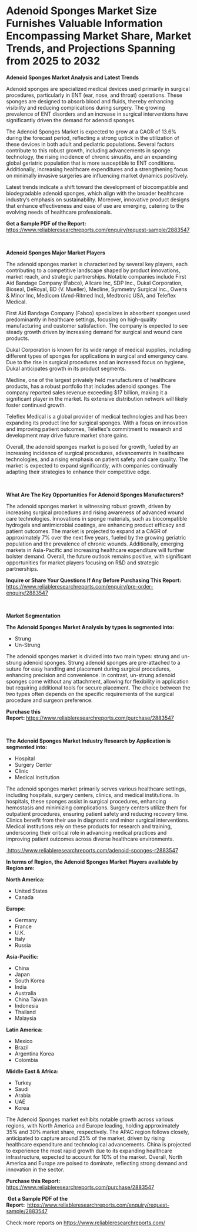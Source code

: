 <p><h1>Adenoid Sponges Market Size Furnishes Valuable Information Encompassing Market Share, Market Trends, and Projections Spanning from 2025 to 2032</h1></p><p><strong>Adenoid Sponges Market Analysis and Latest Trends</strong></p>
<p><p>Adenoid sponges are specialized medical devices used primarily in surgical procedures, particularly in ENT (ear, nose, and throat) operations. These sponges are designed to absorb blood and fluids, thereby enhancing visibility and reducing complications during surgery. The growing prevalence of ENT disorders and an increase in surgical interventions have significantly driven the demand for adenoid sponges.</p><p>The Adenoid Sponges Market is expected to grow at a CAGR of 13.6% during the forecast period, reflecting a strong uptick in the utilization of these devices in both adult and pediatric populations. Several factors contribute to this robust growth, including advancements in sponge technology, the rising incidence of chronic sinusitis, and an expanding global geriatric population that is more susceptible to ENT conditions. Additionally, increasing healthcare expenditures and a strengthening focus on minimally invasive surgeries are influencing market dynamics positively.</p><p>Latest trends indicate a shift toward the development of biocompatible and biodegradable adenoid sponges, which align with the broader healthcare industry’s emphasis on sustainability. Moreover, innovative product designs that enhance effectiveness and ease of use are emerging, catering to the evolving needs of healthcare professionals.</p></p>
<p><strong>Get a Sample PDF of the Report:&nbsp;</strong> <a href="https://www.reliableresearchreports.com/enquiry/request-sample/2883547?utm_campaign=2487&utm_medium=2&utm_source=Github&utm_content=ia&utm_term=13032025&utm_id=adenoid-sponges">https://www.reliableresearchreports.com/enquiry/request-sample/2883547</a></p>
<p>&nbsp;</p>
<p><strong>Adenoid Sponges Major Market Players</strong></p>
<p><p>The adenoid sponges market is characterized by several key players, each contributing to a competitive landscape shaped by product innovations, market reach, and strategic partnerships. Notable companies include First Aid Bandage Company (Fabco), Allcare Inc, SDP Inc., Dukal Corporation, Bioseal, DeRoyal, BD (V. Mueller), Medline, Symmetry Surgical Inc., Owens & Minor Inc, Medicom (Amd-Ritmed Inc), Medtronic USA, and Teleflex Medical.</p><p>First Aid Bandage Company (Fabco) specializes in absorbent sponges used predominantly in healthcare settings, focusing on high-quality manufacturing and customer satisfaction. The company is expected to see steady growth driven by increasing demand for surgical and wound care products.</p><p>Dukal Corporation is known for its wide range of medical supplies, including different types of sponges for applications in surgical and emergency care. Due to the rise in surgical procedures and an increased focus on hygiene, Dukal anticipates growth in its product segments.</p><p>Medline, one of the largest privately held manufacturers of healthcare products, has a robust portfolio that includes adenoid sponges. The company reported sales revenue exceeding $17 billion, making it a significant player in the market. Its extensive distribution network will likely foster continued growth.</p><p>Teleflex Medical is a global provider of medical technologies and has been expanding its product line for surgical sponges. With a focus on innovation and improving patient outcomes, Teleflex's commitment to research and development may drive future market share gains.</p><p>Overall, the adenoid sponges market is poised for growth, fueled by an increasing incidence of surgical procedures, advancements in healthcare technologies, and a rising emphasis on patient safety and care quality. The market is expected to expand significantly, with companies continually adapting their strategies to enhance their competitive edge.</p></p>
<p>&nbsp;</p>
<p><strong>What Are The Key Opportunities For Adenoid Sponges Manufacturers?</strong></p>
<p><p>The adenoid sponges market is witnessing robust growth, driven by increasing surgical procedures and rising awareness of advanced wound care technologies. Innovations in sponge materials, such as biocompatible hydrogels and antimicrobial coatings, are enhancing product efficacy and patient outcomes. The market is projected to expand at a CAGR of approximately 7% over the next five years, fueled by the growing geriatric population and the prevalence of chronic wounds. Additionally, emerging markets in Asia-Pacific and increasing healthcare expenditure will further bolster demand. Overall, the future outlook remains positive, with significant opportunities for market players focusing on R&D and strategic partnerships.</p></p>
<p><strong>Inquire or Share Your Questions If Any Before Purchasing This Report:</strong> <a href="https://www.reliableresearchreports.com/enquiry/pre-order-enquiry/2883547?utm_campaign=2487&utm_medium=2&utm_source=Github&utm_content=ia&utm_term=13032025&utm_id=adenoid-sponges">https://www.reliableresearchreports.com/enquiry/pre-order-enquiry/2883547</a></p>
<p>&nbsp;</p>
<p><strong>Market Segmentation</strong></p>
<p><strong>The Adenoid Sponges Market Analysis by types is segmented into:</strong></p>
<p><ul><li> Strung</li><li>Un-Strung</li></ul></p>
<p><p>The adenoid sponges market is divided into two main types: strung and un-strung adenoid sponges. Strung adenoid sponges are pre-attached to a suture for easy handling and placement during surgical procedures, enhancing precision and convenience. In contrast, un-strung adenoid sponges come without any attachment, allowing for flexibility in application but requiring additional tools for secure placement. The choice between the two types often depends on the specific requirements of the surgical procedure and surgeon preference.</p></p>
<p><strong>Purchase this Report:&nbsp;</strong><a href="https://www.reliableresearchreports.com/purchase/2883547?utm_campaign=2487&utm_medium=2&utm_source=Github&utm_content=ia&utm_term=13032025&utm_id=adenoid-sponges">https://www.reliableresearchreports.com/purchase/2883547</a></p>
<p>&nbsp;</p>
<p><strong>The Adenoid Sponges Market Industry Research by Application is segmented into:</strong></p>
<p><ul><li> Hospital</li><li>Surgery Center</li><li>Clinic</li><li>Medical Institution</li></ul></p>
<p><p>The adenoid sponges market primarily serves various healthcare settings, including hospitals, surgery centers, clinics, and medical institutions. In hospitals, these sponges assist in surgical procedures, enhancing hemostasis and minimizing complications. Surgery centers utilize them for outpatient procedures, ensuring patient safety and reducing recovery time. Clinics benefit from their use in diagnostic and minor surgical interventions. Medical institutions rely on these products for research and training, underscoring their critical role in advancing medical practices and improving patient outcomes across diverse healthcare environments.</p></p>
<p><a href="https://www.reliableresearchreports.com/adenoid-sponges-r2883547?utm_campaign=2487&utm_medium=2&utm_source=Github&utm_content=ia&utm_term=13032025&utm_id=adenoid-sponges">&nbsp;https://www.reliableresearchreports.com/adenoid-sponges-r2883547</a></p>
<p><strong>In terms of Region, the Adenoid Sponges Market Players available by Region are:</strong></p>
<p>
    <p> <strong> North America: </strong>
        <ul>
            <li>United States</li>
            <li>Canada</li>
        </ul>
        </p> 
    <p> <strong> Europe: </strong>
        <ul>
            <li>Germany</li>
            <li>France</li>
            <li>U.K.</li>
            <li>Italy</li>
            <li>Russia</li>
        </ul>
        </p> 
    <p> <strong> Asia-Pacific: </strong>
        <ul>
            <li>China</li>
            <li>Japan</li>
            <li>South Korea</li>
            <li>India</li>
            <li>Australia</li>
            <li>China Taiwan</li>
            <li>Indonesia</li>
            <li>Thailand</li>
            <li>Malaysia</li>
        </ul>
        </p> 
    <p> <strong> Latin America: </strong>
        <ul>
            <li>Mexico</li>
            <li>Brazil</li>
            <li>Argentina Korea</li>
            <li>Colombia</li>
        </ul>
        </p> 
    <p> <strong> Middle East & Africa: </strong>
        <ul>
            <li>Turkey</li>
            <li>Saudi</li>
            <li>Arabia</li>
            <li>UAE</li>
            <li>Korea</li>
        </ul>
    </p>
    </p>
<p><p>The Adenoid Sponges market exhibits notable growth across various regions, with North America and Europe leading, holding approximately 35% and 30% market share, respectively. The APAC region follows closely, anticipated to capture around 25% of the market, driven by rising healthcare expenditure and technological advancements. China is projected to experience the most rapid growth due to its expanding healthcare infrastructure, expected to account for 10% of the market. Overall, North America and Europe are poised to dominate, reflecting strong demand and innovation in the sector.</p></p>
<p><strong>Purchase this Report: </strong><a href="https://www.reliableresearchreports.com/purchase/2883547?utm_campaign=2487&utm_medium=2&utm_source=Github&utm_content=ia&utm_term=13032025&utm_id=adenoid-sponges">https://www.reliableresearchreports.com/purchase/2883547</a></p>
<p>&nbsp;<strong>Get a Sample PDF of the Report:&nbsp;&nbsp;</strong><a href="https://www.reliableresearchreports.com/enquiry/request-sample/2883547?utm_campaign=2487&utm_medium=2&utm_source=Github&utm_content=ia&utm_term=13032025&utm_id=adenoid-sponges">https://www.reliableresearchreports.com/enquiry/request-sample/2883547</a></p>
<p><strong></strong></p>
<p>Check more reports on <a href="https://www.reliableresearchreports.com/?utm_campaign=2487&utm_medium=2&utm_source=Github&utm_content=ia&utm_term=13032025&utm_id=adenoid-sponges">https://www.reliableresearchreports.com/</a></p>